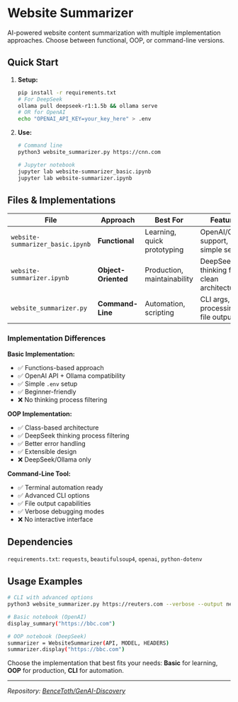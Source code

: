# Website Summarizer

AI-powered website content summarization with multiple implementation approaches. Choose between functional, OOP, or command-line versions.

## Quick Start

1. **Setup:**
   ```bash
   pip install -r requirements.txt
   # For DeepSeek
   ollama pull deepseek-r1:1.5b && ollama serve
   # OR for OpenAI
   echo "OPENAI_API_KEY=your_key_here" > .env
   ```

2. **Use:**
   ```bash
   # Command line
   python3 website_summarizer.py https://cnn.com
   
   # Jupyter notebook
   jupyter lab website-summarizer_basic.ipynb
   jupyter lab website-summarizer.ipynb
   ```

## Files & Implementations

| File | Approach | Best For | Features |
|------|----------|----------|----------|
| `website-summarizer_basic.ipynb` | **Functional** | Learning, quick prototyping | OpenAI/Ollama support, simple setup |
| `website-summarizer.ipynb` | **Object-Oriented** | Production, maintainability | DeepSeek thinking filter, clean architecture |
| `website_summarizer.py` | **Command-Line** | Automation, scripting | CLI args, batch processing, file output |

### Implementation Differences

**Basic Implementation:**
- ✅ Functions-based approach
- ✅ OpenAI API + Ollama compatibility  
- ✅ Simple `.env` setup
- ✅ Beginner-friendly
- ❌ No thinking process filtering

**OOP Implementation:**
- ✅ Class-based architecture
- ✅ DeepSeek thinking process filtering
- ✅ Better error handling
- ✅ Extensible design
- ❌ DeepSeek/Ollama only

**Command-Line Tool:**
- ✅ Terminal automation ready
- ✅ Advanced CLI options
- ✅ File output capabilities
- ✅ Verbose debugging modes
- ❌ No interactive interface

## Dependencies

`requirements.txt`: `requests`, `beautifulsoup4`, `openai`, `python-dotenv`

## Usage Examples

```bash
# CLI with advanced options
python3 website_summarizer.py https://reuters.com --verbose --output news.md

# Basic notebook (OpenAI)
display_summary("https://bbc.com")

# OOP notebook (DeepSeek)
summarizer = WebsiteSummarizer(API, MODEL, HEADERS)
summarizer.display("https://bbc.com")
```

Choose the implementation that best fits your needs: **Basic** for learning, **OOP** for production, **CLI** for automation.

---
*Repository: [BenceToth/GenAI-Discovery](https://github.com/BenceToth/GenAI-Discovery)*
